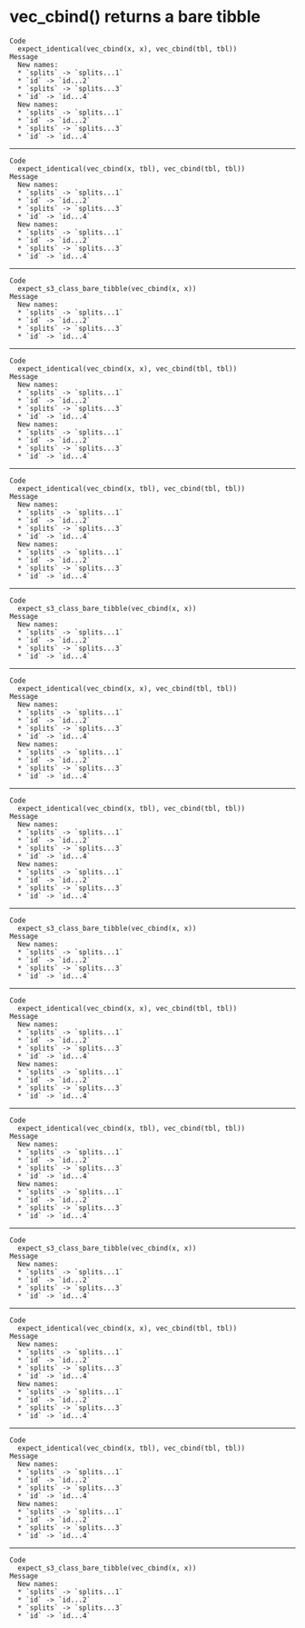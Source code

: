 # vec_cbind() returns a bare tibble

    Code
      expect_identical(vec_cbind(x, x), vec_cbind(tbl, tbl))
    Message
      New names:
      * `splits` -> `splits...1`
      * `id` -> `id...2`
      * `splits` -> `splits...3`
      * `id` -> `id...4`
      New names:
      * `splits` -> `splits...1`
      * `id` -> `id...2`
      * `splits` -> `splits...3`
      * `id` -> `id...4`

---

    Code
      expect_identical(vec_cbind(x, tbl), vec_cbind(tbl, tbl))
    Message
      New names:
      * `splits` -> `splits...1`
      * `id` -> `id...2`
      * `splits` -> `splits...3`
      * `id` -> `id...4`
      New names:
      * `splits` -> `splits...1`
      * `id` -> `id...2`
      * `splits` -> `splits...3`
      * `id` -> `id...4`

---

    Code
      expect_s3_class_bare_tibble(vec_cbind(x, x))
    Message
      New names:
      * `splits` -> `splits...1`
      * `id` -> `id...2`
      * `splits` -> `splits...3`
      * `id` -> `id...4`

---

    Code
      expect_identical(vec_cbind(x, x), vec_cbind(tbl, tbl))
    Message
      New names:
      * `splits` -> `splits...1`
      * `id` -> `id...2`
      * `splits` -> `splits...3`
      * `id` -> `id...4`
      New names:
      * `splits` -> `splits...1`
      * `id` -> `id...2`
      * `splits` -> `splits...3`
      * `id` -> `id...4`

---

    Code
      expect_identical(vec_cbind(x, tbl), vec_cbind(tbl, tbl))
    Message
      New names:
      * `splits` -> `splits...1`
      * `id` -> `id...2`
      * `splits` -> `splits...3`
      * `id` -> `id...4`
      New names:
      * `splits` -> `splits...1`
      * `id` -> `id...2`
      * `splits` -> `splits...3`
      * `id` -> `id...4`

---

    Code
      expect_s3_class_bare_tibble(vec_cbind(x, x))
    Message
      New names:
      * `splits` -> `splits...1`
      * `id` -> `id...2`
      * `splits` -> `splits...3`
      * `id` -> `id...4`

---

    Code
      expect_identical(vec_cbind(x, x), vec_cbind(tbl, tbl))
    Message
      New names:
      * `splits` -> `splits...1`
      * `id` -> `id...2`
      * `splits` -> `splits...3`
      * `id` -> `id...4`
      New names:
      * `splits` -> `splits...1`
      * `id` -> `id...2`
      * `splits` -> `splits...3`
      * `id` -> `id...4`

---

    Code
      expect_identical(vec_cbind(x, tbl), vec_cbind(tbl, tbl))
    Message
      New names:
      * `splits` -> `splits...1`
      * `id` -> `id...2`
      * `splits` -> `splits...3`
      * `id` -> `id...4`
      New names:
      * `splits` -> `splits...1`
      * `id` -> `id...2`
      * `splits` -> `splits...3`
      * `id` -> `id...4`

---

    Code
      expect_s3_class_bare_tibble(vec_cbind(x, x))
    Message
      New names:
      * `splits` -> `splits...1`
      * `id` -> `id...2`
      * `splits` -> `splits...3`
      * `id` -> `id...4`

---

    Code
      expect_identical(vec_cbind(x, x), vec_cbind(tbl, tbl))
    Message
      New names:
      * `splits` -> `splits...1`
      * `id` -> `id...2`
      * `splits` -> `splits...3`
      * `id` -> `id...4`
      New names:
      * `splits` -> `splits...1`
      * `id` -> `id...2`
      * `splits` -> `splits...3`
      * `id` -> `id...4`

---

    Code
      expect_identical(vec_cbind(x, tbl), vec_cbind(tbl, tbl))
    Message
      New names:
      * `splits` -> `splits...1`
      * `id` -> `id...2`
      * `splits` -> `splits...3`
      * `id` -> `id...4`
      New names:
      * `splits` -> `splits...1`
      * `id` -> `id...2`
      * `splits` -> `splits...3`
      * `id` -> `id...4`

---

    Code
      expect_s3_class_bare_tibble(vec_cbind(x, x))
    Message
      New names:
      * `splits` -> `splits...1`
      * `id` -> `id...2`
      * `splits` -> `splits...3`
      * `id` -> `id...4`

---

    Code
      expect_identical(vec_cbind(x, x), vec_cbind(tbl, tbl))
    Message
      New names:
      * `splits` -> `splits...1`
      * `id` -> `id...2`
      * `splits` -> `splits...3`
      * `id` -> `id...4`
      New names:
      * `splits` -> `splits...1`
      * `id` -> `id...2`
      * `splits` -> `splits...3`
      * `id` -> `id...4`

---

    Code
      expect_identical(vec_cbind(x, tbl), vec_cbind(tbl, tbl))
    Message
      New names:
      * `splits` -> `splits...1`
      * `id` -> `id...2`
      * `splits` -> `splits...3`
      * `id` -> `id...4`
      New names:
      * `splits` -> `splits...1`
      * `id` -> `id...2`
      * `splits` -> `splits...3`
      * `id` -> `id...4`

---

    Code
      expect_s3_class_bare_tibble(vec_cbind(x, x))
    Message
      New names:
      * `splits` -> `splits...1`
      * `id` -> `id...2`
      * `splits` -> `splits...3`
      * `id` -> `id...4`

